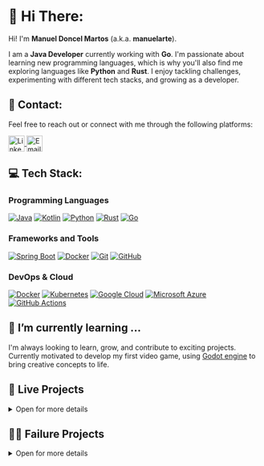 <!--
**manuelarte/manuelarte** is a ✨ _special_ ✨ repository because its `README.md` (this file) appears on your GitHub profile.

Here are some ideas to get you started:

- 🔭 I’m currently working on ...
- 🌱 I’m currently learning ...
- 👯 I’m looking to collaborate on ...
- 🤔 I’m looking for help with ...
- 💬 Ask me about ...
- 📫 How to reach me: ...
- 😄 Pronouns: ...
- ⚡ Fun fact: ...
badges: https://github.com/inttter/md-badges
        https://github.com/Ileriayo/markdown-badges
-->

# 👋 Hi There:

Hi! I'm **Manuel Doncel Martos** (a.k.a. **manuelarte**).  

I am a **Java Developer** currently working with **Go**. I'm passionate about learning new programming languages, which is why you'll also find me exploring languages like **Python** and **Rust**. I enjoy tackling challenges, experimenting with different tech stacks, and growing as a developer.

## 🔗 Contact:

Feel free to reach out or connect with me through the following platforms: 

<a href="https://www.linkedin.com/in/manueldoncelmartos/" target="_blank">
    <img align="center" src="https://cdn.jsdelivr.net/gh/devicons/devicon/icons/linkedin/linkedin-original.svg" alt="LinkedIn" height="32" width="32" />
</a>  
<a href="mailto:manueldoncelmartos@gmail.com" target="_blank">
    <img align="center" src="https://www.vectorlogo.zone/logos/gmail/gmail-tile.svg" alt="Email" height="32" width="32" />
</a>

## 💻 Tech Stack:

### Programming Languages  
[![Java](https://img.shields.io/badge/Java-%23ED8B00.svg?logo=openjdk&logoColor=white)](#)
[![Kotlin](https://img.shields.io/badge/Kotlin-%237F52FF.svg?logo=kotlin&logoColor=white)](#)
[![Python](https://img.shields.io/badge/Python-3776AB?logo=python&logoColor=fff)](#)
[![Rust](https://img.shields.io/badge/Rust-%23000000.svg?e&logo=rust&logoColor=white)](#)
[![Go](https://img.shields.io/badge/Go-%2300ADD8.svg?&logo=go&logoColor=white)](#)

### Frameworks and Tools 
[![Spring Boot](https://img.shields.io/badge/Spring%20Boot-6DB33F?logo=springboot&logoColor=fff)](#)
[![Docker](https://img.shields.io/badge/Docker-2496ED?logo=docker&logoColor=fff)](#)
[![Git](https://img.shields.io/badge/Git-F05032?logo=git&logoColor=fff)](#)
[![GitHub](https://img.shields.io/badge/GitHub-%23121011.svg?logo=github&logoColor=white)](#)

### DevOps & Cloud
[![Docker](https://img.shields.io/badge/Docker-2496ED?logo=docker&logoColor=fff)](#)
[![Kubernetes](https://img.shields.io/badge/Kubernetes-326CE5?logo=kubernetes&logoColor=fff)](#)
[![Google Cloud](https://img.shields.io/badge/Google%20Cloud-%234285F4.svg?logo=google-cloud&logoColor=white)](#)
[![Microsoft Azure](https://custom-icon-badges.demolab.com/badge/Microsoft%20Azure-0089D6?logo=msazure&logoColor=white)](#)
[![GitHub Actions](https://img.shields.io/badge/GitHub_Actions-2088FF?logo=github-actions&logoColor=white)](#)

## 🌱 I’m currently learning ...

I'm always looking to learn, grow, and contribute to exciting projects.
Currently motivated to develop my first video game, using [Godot engine](https://godotengine.org/) to bring creative concepts to life.

## 📡 Live Projects

<details>
<summary>Open for more details</summary>

* [Mazemory](#Mazemory)
* [ToastedSherpa](#ToastedSherpa)
        
### [Mazemory](https://manuelarte.itch.io/mazemory) (ongoing)
My first game ever made. A maze solving game.
#### Technology stack
[![Godot Engine](https://img.shields.io/badge/Godot-%23FFFFFF.svg?logo=godot-engine)](#)
[![Itch.io](https://img.shields.io/badge/itch.io-%23FF0B34.svg?logo=Itch.io&logoColor=white)](#)
![GDScript](https://img.shields.io/badge/GDScript-%2374267B.svg?style=for-the-badge&logo=godotengine&logoColor=white)

### ToastedSherpa
A [Discord](https://discord.com/) bot that parse screenshots of player's profile for the video game [Escape From Tarkov](https://escapefromtarkov.com/) and extract data to get statistics about "reported" players.
Link describing the functionality: [Link](https://manueldoncel.blogspot.com/2024/08/tarkov-profile-parsed-toastedsherpa.html). Estimated costs ~20€/month
#### Technology stack
[![Discord](https://img.shields.io/badge/Discord-%235865F2.svg?&logo=discord&logoColor=white)](#)
[![Python IDLE](https://img.shields.io/badge/Python%20IDLE-3776AB?logo=python&logoColor=fff)](#)
![OpenCV](https://img.shields.io/badge/opencv-%23white.svg?style=for-the-badge&logo=opencv&logoColor=white)
[Tesseract-OCR](https://github.com/tesseract-ocr/tesseract)
[![Docker](https://img.shields.io/badge/Docker-2496ED?logo=docker&logoColor=fff)](#)
[![Google Cloud](https://img.shields.io/badge/Google%20Cloud-%234285F4.svg?logo=google-cloud&logoColor=white)](#)

</details>

## 👨‍🎓 Failure Projects
<details>
<summary>Open for more details</summary>
        
* [MySportfolio](#MySportfolio)
* [TarkovTeamKillTracker](#TarkovTeamKillTracker)
* [FootballBootsTracker](#FootballBootsTracker)

### 📊 MySportfolio
An Android app designed for amateur and recreational football players to **log their matches, track individual goals, assist and evaluate their overall performance**. The app provided statistics and insight such as total goals, asists, progess over time, helping players improve their game and stay motivated.

#### Technology stack
[![Kotlin](https://img.shields.io/badge/Kotlin-%237F52FF.svg?logo=kotlin&logoColor=white)](#)
[![Android](https://img.shields.io/badge/Android-3DDC84?logo=android&logoColor=white)](#)
[![Google Play Store](https://img.shields.io/badge/Google_Play-414141?logo=google-play&logoColor=white)](#)
  
### 🔫 TarkovTeamKillTracker
A fun and interactive Discord bot designed for Escape From Tarkov players to **log and track team kills among friends**. Whenever a team kill is registered, the bot delivers a humorous or savage roast to the guilty player. It also features an achievement system to reward or shame players for their notorious "friendly fire" incidents.

#### Technology stack
[![Discord](https://img.shields.io/badge/Discord-%235865F2.svg?&logo=discord&logoColor=white)](#)
[![Rust](https://img.shields.io/badge/Rust-%23000000.svg?e&logo=rust&logoColor=white)](#)
[![ChatGPT](https://img.shields.io/badge/ChatGPT-74aa9c?logo=openai&logoColor=white)](#)
[![Docker](https://img.shields.io/badge/Docker-2496ED?logo=docker&logoColor=fff)](#)
[![Google Cloud](https://img.shields.io/badge/Google%20Cloud-%234285F4.svg?logo=google-cloud&logoColor=white)](#)

#### FootballBootsTracker
An web app to keep track of your football boots, and your performance using them, using Event Sourcing and [CQRS](https://martinfowler.com/bliki/CQRS.html) with the Axon Framework.
#### Technology stack
[![Kotlin](https://img.shields.io/badge/Kotlin-%237F52FF.svg?logo=kotlin&logoColor=white)](#)
[![Spring Boot](https://img.shields.io/badge/Spring%20Boot-6DB33F?logo=springboot&logoColor=fff)](#)
- AxonFrameWork
- CQRS and Event Sourcing
[![Docker](https://img.shields.io/badge/Docker-2496ED?logo=docker&logoColor=fff)](#)
[![Google Cloud](https://img.shields.io/badge/Google%20Cloud-%234285F4.svg?logo=google-cloud&logoColor=white)](#)

</summary>
---

# 📊 GitHub Stats:
<details>
<summary>Open for more details</summary>
![](https://github-readme-stats.vercel.app/api?username=manuelarte&theme=dark&hide_border=false&count_private=true)<br/>
![](https://github-readme-streak-stats.herokuapp.com/?user=manuelarte&theme=dark&hide_border=false)<br/>
![](https://github-readme-stats.vercel.app/api/top-langs/?username=manuelarte&theme=dark&hide_border=false&count_private=true&layout=compact)
</details>

## 🏆 GitHub Trophies
<details>
<summary>Open for more details</summary>
![](https://github-profile-trophy.vercel.app/?username=manuelarte&theme=radical&no-frame=false&no-bg=false&margin-w=4)        
</details>



